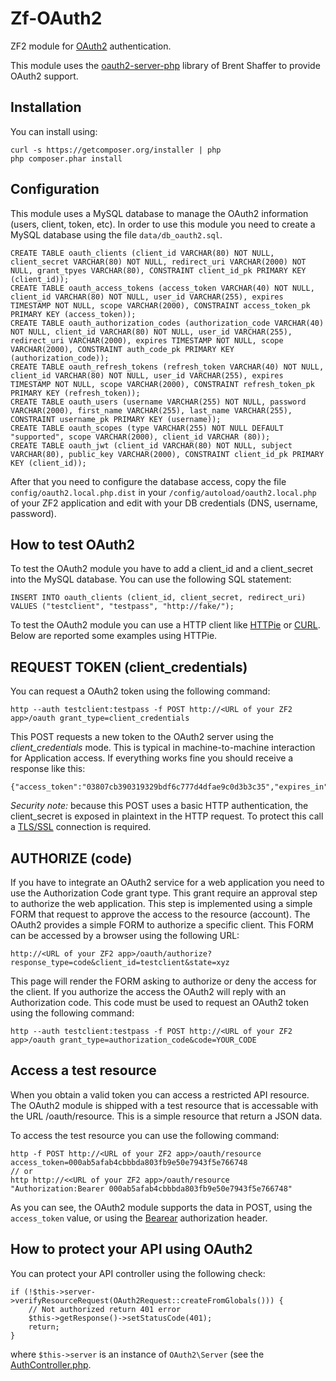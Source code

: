 Zf-OAuth2
=========

ZF2 module for [OAuth2](http://oauth.net/2/) authentication.

This module uses the [oauth2-server-php](https://github.com/bshaffer/oauth2-server-php) library of Brent Shaffer to provide OAuth2 support.

Installation
------------

You can install using:

```
curl -s https://getcomposer.org/installer | php
php composer.phar install
```

Configuration
-------------

This module uses a MySQL database to manage the OAuth2 information (users, client, token, etc).
In order to use this module you need to create a MySQL database using the file `data/db_oauth2.sql`.

```
CREATE TABLE oauth_clients (client_id VARCHAR(80) NOT NULL, client_secret VARCHAR(80) NOT NULL, redirect_uri VARCHAR(2000) NOT NULL, grant_tpyes VARCHAR(80), CONSTRAINT client_id_pk PRIMARY KEY (client_id));
CREATE TABLE oauth_access_tokens (access_token VARCHAR(40) NOT NULL, client_id VARCHAR(80) NOT NULL, user_id VARCHAR(255), expires TIMESTAMP NOT NULL, scope VARCHAR(2000), CONSTRAINT access_token_pk PRIMARY KEY (access_token));
CREATE TABLE oauth_authorization_codes (authorization_code VARCHAR(40) NOT NULL, client_id VARCHAR(80) NOT NULL, user_id VARCHAR(255), redirect_uri VARCHAR(2000), expires TIMESTAMP NOT NULL, scope VARCHAR(2000), CONSTRAINT auth_code_pk PRIMARY KEY (authorization_code));
CREATE TABLE oauth_refresh_tokens (refresh_token VARCHAR(40) NOT NULL, client_id VARCHAR(80) NOT NULL, user_id VARCHAR(255), expires TIMESTAMP NOT NULL, scope VARCHAR(2000), CONSTRAINT refresh_token_pk PRIMARY KEY (refresh_token));
CREATE TABLE oauth_users (username VARCHAR(255) NOT NULL, password VARCHAR(2000), first_name VARCHAR(255), last_name VARCHAR(255), CONSTRAINT username_pk PRIMARY KEY (username));
CREATE TABLE oauth_scopes (type VARCHAR(255) NOT NULL DEFAULT "supported", scope VARCHAR(2000), client_id VARCHAR (80));
CREATE TABLE oauth_jwt (client_id VARCHAR(80) NOT NULL, subject VARCHAR(80), public_key VARCHAR(2000), CONSTRAINT client_id_pk PRIMARY KEY (client_id));
```

After that you need to configure the database access, copy the file `config/oauth2.local.php.dist` in your `/config/autoload/oauth2.local.php` of your ZF2 application and edit with your DB credentials (DNS, username, password).


How to test OAuth2
------------------

To test the OAuth2 module you have to add a client_id and a client_secret into the MySQL database.
You can use the following SQL statement:

```
INSERT INTO oauth_clients (client_id, client_secret, redirect_uri) VALUES ("testclient", "testpass", "http://fake/");
```

To test the OAuth2 module you can use a HTTP client like [HTTPie](https://github.com/jkbr/httpie) or [CURL](http://curl.haxx.se/).
Below are reported some examples using HTTPie.

REQUEST TOKEN (client_credentials)
----------------------------------

You can request a OAuth2 token using the following command:

```
http --auth testclient:testpass -f POST http://<URL of your ZF2 app>/oauth grant_type=client_credentials
```

This POST requests a new token to the OAuth2 server using the *client_credentials* mode. This is typical in machine-to-machine interaction for Application access.
If everything works fine you should receive a response like this:

```
{"access_token":"03807cb390319329bdf6c777d4dfae9c0d3b3c35","expires_in":3600,"token_type":"bearer","scope":null}
```

*Security note:* because this POST uses a basic HTTP authentication, the client_secret is exposed in plaintext in the HTTP request. To protect this call a [TLS/SSL](http://en.wikipedia.org/wiki/Transport_Layer_Security) connection is required.


AUTHORIZE (code)
----------------

If you have to integrate an OAuth2 service for a web application you need to use the Authorization Code grant type.
This grant require an approval step to authorize the web application. This step is implemented using a simple FORM that request to approve the access to the resource (account).
The OAuth2 provides a simple FORM to authorize a specific client. This FORM can be accessed by a browser using the following URL: 

```
http://<URL of your ZF2 app>/oauth/authorize?response_type=code&client_id=testclient&state=xyz
```

This page will render the FORM asking to authorize or deny the access for the client. If you authorize the access the OAuth2 will reply with an Authorization code. This code must be used to request an OAuth2 token using the following command:

```
http --auth testclient:testpass -f POST http://<URL of your ZF2 app>/oauth grant_type=authorization_code&code=YOUR_CODE
```


Access a test resource
----------------------

When you obtain a valid token you can access a restricted API resource. The OAuth2 module is shipped with a test resource that is accessable with the URL /oauth/resource. This is a simple resource that return a JSON data.

To access the test resource you can use the following command:
```
http -f POST http://<URL of your ZF2 app>/oauth/resource access_token=000ab5afab4cbbbda803fb9e50e7943f5e766748
// or
http http://<<URL of your ZF2 app>/oauth/resource "Authorization:Bearer 000ab5afab4cbbbda803fb9e50e7943f5e766748"
```
As you can see, the OAuth2 module supports the data in POST, using the `access_token` value, or using the [Bearear](http://tools.ietf.org/html/rfc6750) authorization header.


How to protect your API using OAuth2
------------------------------------

You can protect your API controller using the following check:

``` 
if (!$this->server->verifyResourceRequest(OAuth2Request::createFromGlobals())) {
    // Not authorized return 401 error
    $this->getResponse()->setStatusCode(401);
    return;
}
``` 

where `$this->server` is an instance of `OAuth2\Server` (see the [AuthController.php](https://github.com/zfcampus/zf-oauth2/blob/master/src/ZF/OAuth2/Controller/AuthController.php).


